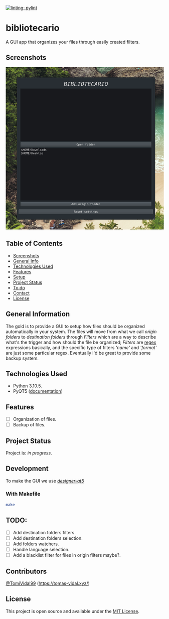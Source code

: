 [![linting: pylint](https://img.shields.io/badge/linting-pylint-yellowgreen)](https://github.com/PyCQA/pylint)

# bibliotecario
A GUI app that organizes your files through easily created filters.

## Screenshots

![Example screenshot](./bibliotecario-screenshot.png)

## Table of Contents

- [Screenshots](#screenshots)
- [General Info](#general-information)
- [Technologies Used](#technologies-used)
- [Features](#features)
- [Setup](#setup)
- [Project Status](#project-status)
- [To do](#todo)
- [Contact](#contact)
- [License](#license)

## General Information

<!--- Provide general information about your project here.-->

The gold is to provide a GUI to setup how files should be organized automatically in your system. The files will move from what we call *origin folders* to *destination folders* through *Filters* which are a way to describe what's the trigger and how should the file be organized; *Filters* are [regex](https://docs.microsoft.com/en-us/dotnet/standard/base-types/regular-expression-language-quick-reference) expressions basically, and the specific type of filters *'name'* and *'format'* are just some particular regex. Eventually i'd be great to provide some backup system.

## Technologies Used

- Python 3.10.5.
- PyQT5 ([documentation](https://www.riverbankcomputing.com/static/Docs/PyQt5/))

## Features

<!-- List the ready features here: -->

- [ ] Organization of files.
- [ ] Backup of files.

<!-- ## Setup -->
<!-- You can get the compiled version that matches your OS [_here_](https://drive.google.com/drive/folders/1H64d7qW_NE-Uzm5RjM3dDNjM7AF094wG?usp=sharing) -->
<!-- - If you just want to make your own changes or contribute first clone this repo, inside the folder run: `yarn` and then `yarn start` -->
<!-- - To package for production (just in current OS run): `yarn package` -->
<!-- - To package for production (for an specific OS ) run: `yarn package --mac` -->

## Project Status

Project is: _in progress_.

<!-- ## Room for Improvement-->
<!--Include areas you believe need improvement / could be improved. Also add TODOs for future development.-->

<!--Room for improvement:-->
<!--- Improvement to be done 1-->
<!--- Improvement to be done 2-->

## Development
To make the GUI we use [*designer-qt5*](https://www.riverbankcomputing.com/static/Docs/PyQt5/designer.html)
### With Makefile
```bash
make
```

## TODO:

- [ ] Add destination folders filters.
- [ ] Add destination folders selection.
- [ ] Add folders watchers.
- [ ] Handle language selection.
- [ ] Add a blacklist filter for files in origin filters maybe?.

## Contributors
[@TomiVidal99](https://github.com/TomiVidal99/) (https://tomas-vidal.xyz/)

## License

This project is open source and available under the [MIT License]().
